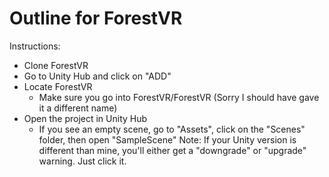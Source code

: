 # Outline for ForestVR
Instructions:
 - Clone ForestVR
 - Go to Unity Hub and click on "ADD"
 - Locate ForestVR
    - Make sure you go into ForestVR/ForestVR (Sorry I should have gave it a different name)
  - Open the project in Unity Hub
    - If you see an empty scene, go to "Assets", click on the "Scenes" folder, then open "SampleScene"
 Note: If your Unity version is different than mine, you'll either get a "downgrade" or "upgrade" warning. Just click it.

